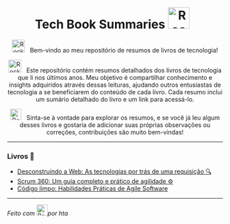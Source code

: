 <h1 align="center" style="font-weight: bold;"> Tech Book Summaries <img src="https://github.com/Tarikul-Islam-Anik/Animated-Fluent-Emojis/blob/master/Emojis/Objects/Books.png" alt="Rocket" width="50" height="50" /> &nbsp;</h1>

<div align="center">

 <img src="https://github.com/Tarikul-Islam-Anik/Animated-Fluent-Emojis/blob/master/Emojis/Hand%20gestures/Waving%20Hand%20Medium-Light%20Skin%20Tone.png" alt="Rocket" width="30" height="30" /> &nbsp; Bem-vindo ao meu repositório de resumos de livros de tecnologia! 


 <img src="https://github.com/Tarikul-Islam-Anik/Animated-Fluent-Emojis/blob/master/Emojis/Objects/Open%20Book.png" alt="Rocket" width="30" height="30" /> &nbsp; Este repositório contém resumos detalhados dos livros de tecnologia que li nos últimos anos. Meu objetivo é compartilhar conhecimento e insights adquiridos através dessas leituras, ajudando outros entusiastas de tecnologia a se beneficiarem do conteúdo de cada livro. Cada resumo inclui um sumário detalhado do livro e um link para acessá-lo. 

 <img src="https://github.com/Tarikul-Islam-Anik/Animated-Fluent-Emojis/blob/master/Emojis/Hand%20gestures/Handshake.png" alt="Rocket" width="26" height="26" /> &nbsp; Sinta-se à vontade para explorar os resumos, e se você já leu algum desses livros e gostaria de adicionar suas próprias observações ou correções, contribuições são muito bem-vindas!


---

</div>
<h3 align="left">Livros 📄</h3>
<p align="left">
  
  - [Desconstruindo a Web: As tecnologias por trás de uma requisição 🔍](desconstruindo-a-web/README.md)
  - [Scrum 360: Um guia completo e prático de agilidade ⚙️](scrum-360/README.md)
  - [Código limpo: Habilidades Práticas de Agile Software](clean-code/README.md)

</p>

</div>

---

 *Feito com <img src="https://github.com/Tarikul-Islam-Anik/Animated-Fluent-Emojis/blob/master/Emojis/Smilies/Heart%20Exclamation.png" alt="Rocket" width="26" height="26" />por hta* 
